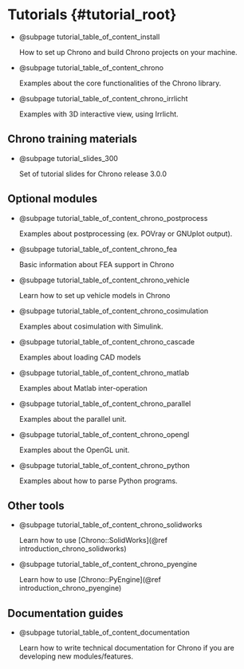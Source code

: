 Tutorials {#tutorial_root}
==========================


-   @subpage tutorial_table_of_content_install 

    How to set up Chrono and build Chrono projects on your machine.

-   @subpage tutorial_table_of_content_chrono

    Examples about the core functionalities of the Chrono library.
	
-   @subpage tutorial_table_of_content_chrono_irrlicht

    Examples with 3D interactive view, using Irrlicht.

	
## Chrono training materials

-   @subpage tutorial_slides_300

    Set of tutorial slides for Chrono release 3.0.0

	
## Optional modules

-   @subpage tutorial_table_of_content_chrono_postprocess

    Examples about postprocessing (ex. POVray or GNUplot output).

-   @subpage tutorial_table_of_content_chrono_fea

    Basic information about FEA support in Chrono

-   @subpage tutorial_table_of_content_chrono_vehicle
 
    Learn how to set up vehicle models in Chrono
	
-   @subpage tutorial_table_of_content_chrono_cosimulation

    Examples about cosimulation with Simulink. 

-   @subpage tutorial_table_of_content_chrono_cascade

    Examples about loading CAD models 
	
-   @subpage tutorial_table_of_content_chrono_matlab

    Examples about Matlab inter-operation 
	
-   @subpage tutorial_table_of_content_chrono_parallel

    Examples about the parallel unit.
	
-   @subpage tutorial_table_of_content_chrono_opengl

    Examples about the OpenGL unit.
	
-   @subpage tutorial_table_of_content_chrono_python

    Examples about how to parse Python programs.

	
## Other tools

-   @subpage tutorial_table_of_content_chrono_solidworks

    Learn how to use [Chrono::SolidWorks](@ref introduction_chrono_solidworks)

-   @subpage tutorial_table_of_content_chrono_pyengine
 
    Learn how to use [Chrono::PyEngine](@ref introduction_chrono_pyengine)


	
## Documentation guides

-    @subpage tutorial_table_of_content_documentation

     Learn how to write technical documentation for Chrono if you are developing new modules/features.

